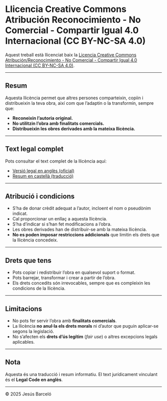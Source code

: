 # Llicencia Creative Commons Atribución Reconocimiento - No Comercial - Compartir Igual 4.0 Internacional (CC BY-NC-SA 4.0)

Aquest treball està llicenciat baix la [Licencia Creative Commons Atribución/Reconocimiento - No Comercial - Compartir Igual 4.0 Internacional (CC BY-NC-SA 4.0)]([https://creativecommons.org/licenses/by-nc-sa/3.0/es/](https://creativecommons.org/licenses/by-nc-sa/4.0/deed.es?utm_source=chatgpt.com)).

---

## Resum

Aquesta llicència permet que altres persones comparteixin, copiin i distribueixin la teva obra, així com que l’adaptin o la transformin, sempre que:  

- **Reconeixin l’autoria original.**  
- **No utilitzin l’obra amb finalitats comercials.**  
- **Distribueixin les obres derivades amb la mateixa llicència.**  

---

## Text legal complet

Pots consultar el text complet de la llicència aquí:  
- [Versió legal en anglès (oficial)](https://creativecommons.org/licenses/by-nc-sa/4.0/legalcode)  
- [Resum en castellà (traducció)](https://creativecommons.org/licenses/by-nc-sa/4.0/deed.es)  

---

## Atribució i condicions

- S’ha de donar crèdit adequat a l’autor, incloent el nom o pseudònim indicat.  
- Cal proporcionar un enllaç a aquesta llicència.  
- S’ha d’indicar si s’han fet modificacions a l’obra.  
- Les obres derivades han de distribuir-se amb la mateixa llicència.  
- **No es poden imposar restriccions addicionals** que limitin els drets que la llicència concedeix.  

---

## Drets que tens

- Pots copiar i redistribuir l’obra en qualsevol suport o format.  
- Pots barrejar, transformar i crear a partir de l’obra.  
- Els drets concedits són irrevocables, sempre que es compleixin les condicions de la llicència.  

---

## Limitacions

- No pots fer servir l’obra amb **finalitats comercials**.  
- La llicència **no anul·la els drets morals** ni d’autor que puguin aplicar-se segons la legislació.  
- No s’afecten els **drets d’ús legítim** (*fair use*) o altres excepcions legals aplicables.  

---

## Nota

Aquesta és una traducció i resum informatiu. El text jurídicament vinculant és el **Legal Code en anglès**.  

---


© 2025 Jesús Barceló
